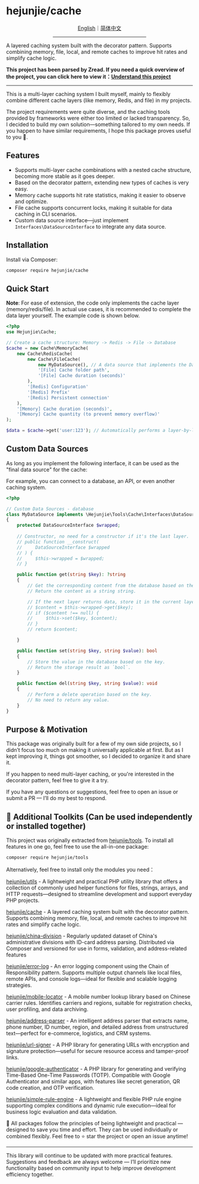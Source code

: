 # hejunjie/cache

<div align="center">
  <a href="./README.md">English</a>｜<a href="./README.zh-CN.md">简体中文</a>
  <hr width="50%"/>
</div>

A layered caching system built with the decorator pattern. Supports combining memory, file, local, and remote caches to improve hit rates and simplify cache logic.

**This project has been parsed by Zread. If you need a quick overview of the project, you can click here to view it：[Understand this project](https://zread.ai/zxc7563598/php-cache)**

---

This is a multi-layer caching system I built myself, mainly to flexibly combine different cache layers (like memory, Redis, and file) in my projects.

The project requirements were quite diverse, and the caching tools provided by frameworks were either too limited or lacked transparency. So, I decided to build my own solution—something tailored to my own needs.
If you happen to have similar requirements, I hope this package proves useful to you 🙌.

## Features

- Supports multi-layer cache combinations with a nested cache structure, becoming more stable as it goes deeper.
- Based on the decorator pattern, extending new types of caches is very easy.
- Memory cache supports hit rate statistics, making it easier to observe and optimize.
- File cache supports concurrent locks, making it suitable for data caching in CLI scenarios.
- Custom data source interface—just implement `Interfaces\DataSourceInterface` to integrate any data source.


## Installation

Install via Composer:

```bash
composer require hejunjie/cache
```

## Quick Start

**Note**: For ease of extension, the code only implements the cache layer (memory/redis/file). In actual use cases, it is recommended to complete the data layer yourself. The example code is shown below.

```php
<?php
use Hejunjie\Cache;

// Create a cache structure: Memory -> Redis -> File -> Database
$cache = new Cache\MemoryCache(
    new Cache\RedisCache(
        new Cache\FileCache(
            new MyDataSource(), // A data source that implements the DataSourceInterface.
            '[File] Cache folder path',
            '[File] Cache duration (seconds)'
        ),
        '[Redis] Configuration'
        '[Redis] Prefix'
        '[Redis] Persistent connection'
    ),
    '[Memory] Cache duration (seconds)',
    '[Memory] Cache quantity (to prevent memory overflow)'
);

$data = $cache->get('user:123'); // Automatically performs a layer-by-layer lookup, with cache misses propagating down to the underlying data source.
```

## Custom Data Sources

As long as you implement the following interface, it can be used as the "final data source" for the cache:

For example, you can connect to a database, an API, or even another caching system.

```php
<?php

// Custom Data Sources - database
class MyDataSource implements \Hejunjie\Tools\Cache\Interfaces\DataSourceInterface
{
    protected DataSourceInterface $wrapped;
    
    // Constructor, no need for a constructor if it's the last layer.
    // public function __construct(
    //     DataSourceInterface $wrapped
    // ) {
    //     $this->wrapped = $wrapped;
    // }

    public function get(string $key): ?string
    {
        // Get the corresponding content from the database based on the key.
        // Return the content as a string string.

        // If the next layer returns data, store it in the current layer. If it's the last layer, the following code is not needed.
        // $content = $this->wrapped->get($key);
        // if ($content !== null) {
        //     $this->set($key, $content);
        // }
        // return $content;

    }

    public function set(string $key, string $value): bool
    {
        // Store the value in the database based on the key.
        // Return the storage result as `bool`.
    }

    public function del(string $key, string $value): void
    {
        // Perform a delete operation based on the key.
        // No need to return any value.
    }
}

```

## Purpose & Motivation

This package was originally built for a few of my own side projects, so I didn’t focus too much on making it universally applicable at first. But as I kept improving it, things got smoother, so I decided to organize it and share it.

If you happen to need multi-layer caching, or you're interested in the decorator pattern, feel free to give it a try.

If you have any questions or suggestions, feel free to open an issue or submit a PR — I’ll do my best to respond.

## 🔧 Additional Toolkits (Can be used independently or installed together)

This project was originally extracted from [hejunjie/tools](https://github.com/zxc7563598/php-tools).
To install all features in one go, feel free to use the all-in-one package:

```bash
composer require hejunjie/tools
```

Alternatively, feel free to install only the modules you need：

[hejunjie/utils](https://github.com/zxc7563598/php-utils) - A lightweight and practical PHP utility library that offers a collection of commonly used helper functions for files, strings, arrays, and HTTP requests—designed to streamline development and support everyday PHP projects.

[hejunjie/cache](https://github.com/zxc7563598/php-cache) - A layered caching system built with the decorator pattern. Supports combining memory, file, local, and remote caches to improve hit rates and simplify cache logic.

[hejunjie/china-division](https://github.com/zxc7563598/php-china-division) - Regularly updated dataset of China's administrative divisions with ID-card address parsing. Distributed via Composer and versioned for use in forms, validation, and address-related features

[hejunjie/error-log](https://github.com/zxc7563598/php-error-log) - An error logging component using the Chain of Responsibility pattern. Supports multiple output channels like local files, remote APIs, and console logs—ideal for flexible and scalable logging strategies.

[hejunjie/mobile-locator](https://github.com/zxc7563598/php-mobile-locator) - A mobile number lookup library based on Chinese carrier rules. Identifies carriers and regions, suitable for registration checks, user profiling, and data archiving.

[hejunjie/address-parser](https://github.com/zxc7563598/php-address-parser) - An intelligent address parser that extracts name, phone number, ID number, region, and detailed address from unstructured text—perfect for e-commerce, logistics, and CRM systems.

[hejunjie/url-signer](https://github.com/zxc7563598/php-url-signer) - A PHP library for generating URLs with encryption and signature protection—useful for secure resource access and tamper-proof links.

[hejunjie/google-authenticator](https://github.com/zxc7563598/php-google-authenticator) - A PHP library for generating and verifying Time-Based One-Time Passwords (TOTP). Compatible with Google Authenticator and similar apps, with features like secret generation, QR code creation, and OTP verification.

[hejunjie/simple-rule-engine](https://github.com/zxc7563598/php-simple-rule-engine) - A lightweight and flexible PHP rule engine supporting complex conditions and dynamic rule execution—ideal for business logic evaluation and data validation.

👀 All packages follow the principles of being lightweight and practical — designed to save you time and effort. They can be used individually or combined flexibly. Feel free to ⭐ star the project or open an issue anytime!

---

This library will continue to be updated with more practical features. Suggestions and feedback are always welcome — I’ll prioritize new functionality based on community input to help improve development efficiency together.
